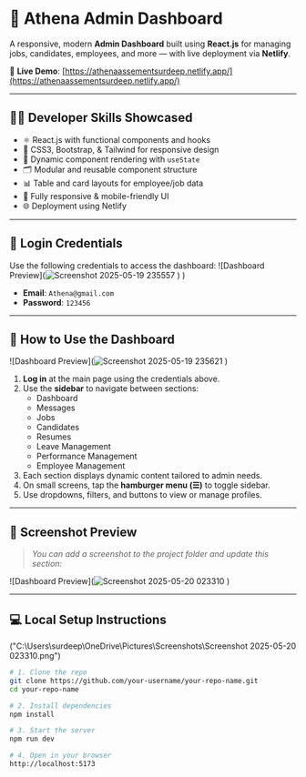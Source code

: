 # 🧠 Athena Admin Dashboard

A responsive, modern **Admin Dashboard** built using **React.js** for managing jobs, candidates, employees, and more — with live deployment via **Netlify**.

🔗 **Live Demo**: [https://athenaassementsurdeep.netlify.app/](https://athenaassementsurdeep.netlify.app/)

---

## 🧑‍💻 Developer Skills Showcased

- ⚛️ React.js with functional components and hooks
- 💅 CSS3, Bootstrap, & Tailwind for responsive design
- 🎯 Dynamic component rendering with `useState`
- 🗂️ Modular and reusable component structure
- 📊 Table and card layouts for employee/job data
- 📱 Fully responsive & mobile-friendly UI
- 🌐 Deployment using Netlify

---

## 🔐 Login Credentials

Use the following credentials to access the dashboard:
  ![Dashboard Preview](![Screenshot 2025-05-19 235557](https://github.com/user-attachments/assets/8e5b0a43-60db-4480-aa85-9c8a3721da75)
)
)
- **Email**: `Athena@gmail.com`  
- **Password**: `123456`

---

## 🚀 How to Use the Dashboard
  ![Dashboard Preview](![Screenshot 2025-05-19 235621](https://github.com/user-attachments/assets/ea9519de-689b-4793-919e-f6a4ba501772)
)
1. **Log in** at the main page using the credentials above.
2. Use the **sidebar** to navigate between sections:
   - Dashboard
   - Messages
   - Jobs
   - Candidates
   - Resumes
   - Leave Management
   - Performance Management
   - Employee Management
3. Each section displays dynamic content tailored to admin needs.
4. On small screens, tap the **hamburger menu (☰)** to toggle sidebar.
5. Use dropdowns, filters, and buttons to view or manage profiles.

---

## 📸 Screenshot Preview

> _You can add a screenshot to the project folder and update this section:_

![Dashboard Preview](![Screenshot 2025-05-20 023310](https://github.com/user-attachments/assets/af3f1d1a-fd31-4cc9-af08-6ca1e5b20042)
)

---

## 💻 Local Setup Instructions
("C:\Users\surdeep\OneDrive\Pictures\Screenshots\Screenshot 2025-05-20 023310.png")
```bash
# 1. Clone the repo
git clone https://github.com/your-username/your-repo-name.git
cd your-repo-name

# 2. Install dependencies
npm install

# 3. Start the server
npm run dev

# 4. Open in your browser
http://localhost:5173
